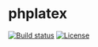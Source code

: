 # phplatex

[![Build status](https://img.shields.io/circleci/build/gh/xemlock/php-latex)](https://circleci.com/gh/xemlock/php-latex)
[![License](https://img.shields.io/packagist/l/xemlock/php-latex.svg)](https://packagist.org/packages/xemlock/php-latex)
